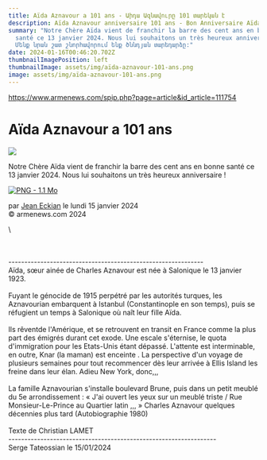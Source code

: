 ```yaml
---
title: Aïda Aznavour a 101 ans - Աիդա Ազնավուրը 101 տարեկան է
description: Aïda Aznavour anniversaire 101 ans - Bon Anniversaire Aïda Aznavour
summary: "Notre Chère Aïda vient de franchir la barre des cent ans en bonne
  santé ce 13 janvier 2024. Nous lui souhaitons un très heureux anniversaire !
  Մենք նրան շատ շնորհավորում ենք ծննդյան տարեդարձը:"
date: 2024-01-16T00:46:20.702Z
thumbnailImagePosition: left
thumbnailImage: assets/img/aïda-aznavour-101-ans.png
image: assets/img/aïda-aznavour-101-ans.png
---
```

https://www.armenews.com/spip.php?page=article&id_article=111754

<!--StartFragment-->

# Aïda Aznavour a 101 ans

![](https://www.armenews.com/IMG/arton111754.png)

Notre Chère Aïda vient de franchir la barre des cent ans en bonne santé ce 13 janvier 2024. Nous lui souhaitons un très heureux anniversaire !

[![PNG - 1.1 Mo](https://www.armenews.com/local/cache-vignettes/L670xH1016/capture_d_e_cran_2024-01-15_a_10.06_36-2cb21.png?1705337988)](https://www.armenews.com/IMG/png/8/f/2/capture_d_e_cran_2024-01-15_a_10.06_36.png "png/8/f/2/capture_d_e_cran_2024-01-15_a_10.06_36.png")

par [Jean Eckian](https://www.armenews.com/spip.php?page=auteur&id_auteur=34) le lundi 15 janvier 2024\
© armenews.com 2024

<!--EndFragment-->\

\
\
-------------------------------------------------------------\
Aïda, sœur ainée de Charles Aznavour est née à Salonique le 13 janvier 1923.\
\
Fuyant le génocide de 1915 perpétré par les autorités turques, les Aznavourian embarquent à Istanbul (Constantinople en son temps), puis se réfugient un temps à Salonique où naît leur fille Aïda.\
\
Ils rêventde l'Amérique, et se retrouvent en transit en France comme la plus part des émigrés durant cet exode. Une escale s'éternise, le quota d'immigration pour les Etats-Unis étant dépassé. L'attente est interminable, en outre, Knar (la maman) est enceinte . La perspective d'un voyage de plusieurs semaines pour tout recommencer dès leur arrivée à Ellis Island les freine dans leur élan. Adieu New York, donc,,,\
\
La famille Aznavourian s'installe boulevard Brune, puis dans un petit meublé du 5e arrondissement : « J'ai ouvert les yeux sur un meublé triste / Rue Monsieur-Le-Prince au Quartier latin ,,, » Charles Aznavour quelques décennies plus tard (Autobiographie 1980)\
\
Texte de Christian LAMET\
-----------------------------------------------------------------\
Serge Tateossian le 15/01/2024